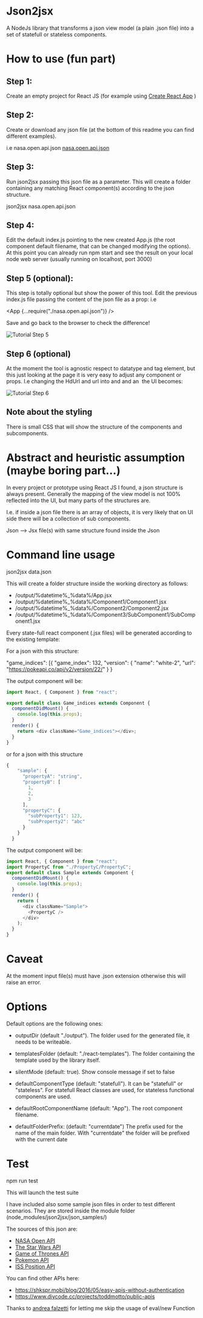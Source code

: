 # Json2jsx

A NodeJs library that transforms a json view model (a plain .json file) into a set of statefull or stateless components.

# How to use (fun part)

## Step 1:

Create an empty project for React JS (for example using [Create React App](https://github.com/facebook/) )

## Step 2:

Create or download any json file (at the bottom of this readme you can find different examples).

i.e nasa.open.api.json
[nasa.open.api.json](https://raw.githubusercontent.com/glaucopater/json2jsx/master/json_samples/nasa.open.api.json)

## Step 3:

Run json2jsx passing this json file as a parameter. This will create a folder containing any matching React component(s) according to the json structure.

json2jsx nasa.open.api.json

## Step 4:

Edit the default index.js pointing to the new created App.js (the root component default filename, that can be changed modifying the options).
At this point you can already run npm start and see the result on your local node web server (usually running on localhost, port 3000)

## Step 5 (optional):

This step is totally optional but show the power of this tool.
Edit the previous index.js file passing the content of the json file as a prop:
i.e

<App {...require("./nasa.open.api.json")} />

Save and go back to the browser to check the difference!

![Tutorial Step 5](/tutorial/json2jsx_tutorial_step_5.jpg)

## Step 6 (optional)

At the moment the tool is agnostic respect to datatype and tag element, but this just looking at the page it is very easy to adjust any component or props.
I.e changing the HdUrl and url into and <a> and an <img> the UI becomes:

![Tutorial Step 6](/tutorial/json2jsx_tutorial_step_6.jpg)

## Note about the styling

There is small CSS that will show the structure of the components and subcomponents.

# Abstract and heuristic assumption (maybe boring part...)

In every project or prototype using React JS I found, a json structure is always present.
Generally the mapping of the view model is not 100% reflected into the UI, but many parts of the structures are.

I.e. if inside a json file there is an array of objects, it is very likely that on UI side there will be a collection of sub components.

Json --> Jsx file(s) with same structure found inside the Json

# Command line usage

json2jsx data.json

This will create a folder structure inside the working directory as follows:

- /output/%datetime%\_%data%/App.jsx
- /output/%datetime%\_%data%/Component1/Component1.jsx
- /output/%datetime%\_%data%/Component2/Component2.jsx
- /output/%datetime%\_%data%/Component3/SubComponent1/SubComponent1.jsx

Every state-full react component (.jsx files) will be generated according to the existing template:

For a json with this structure:

"game_indices": [{
"game_index": 132,
"version": {
"name": "white-2",
"url": "https://pokeapi.co/api/v2/version/22/"
}
}

The output component will be:

```javascript
import React, { Component } from "react";

export default class Game_indices extends Component {
  componentDidMount() {
    console.log(this.props);
  }
  render() {
    return <div className="Game_indices"></div>;
  }
}
```

or for a json with this structure

```javascript
{
    "sample": {
      "propertyA": "string",
      "propertyB": [
        1,
        2,
        3
      ],
      "propertyC": {
        "subProperty1": 123,
        "subProperty2": "abc"
      }
    }
  }
```

The output component will be:

```javascript
import React, { Component } from "react";
import PropertyC from "./PropertyC/PropertyC";
export default class Sample extends Component {
  componentDidMount() {
    console.log(this.props);
  }
  render() {
    return (
      <div className="Sample">
        <PropertyC />
      </div>
    );
  }
}
```

# Caveat

At the moment input file(s) must have .json extension otherwise this will raise an error.

# Options

Default options are the following ones:

- outputDir (default "./output").
  The folder used for the generated file, it needs to be writeable.

- templatesFolder (default: "./react-templates").
  The folder containing the template used by the library itself.

- silentMode (default: true).
  Show console message if set to false

- defaultComponentType (default: "statefull").
  It can be "statefull" or "stateless". For statefull React classes are used, for stateless functional components are used.

- defaultRootComponentName (default: "App").
  The root component filename.

- defaultFolderPrefix: (default: "currentdate")
  The prefix used for the name of the main folder. With "currentdate" the folder will be prefixed with the current date

# Test

npm run test

This will launch the test suite

I have included also some sample json files in order to test different scenarios.
They are stored inside the module folder (node_modules/json2jsx/json_samples/)

The sources of this json are:

- [NASA Open API](https://api.nasa.gov/#getting-started)
- [The Star Wars API](https://swapi.co/)
- [Game of Thrones API](https://anapioficeandfire.com)
- [Pokemon API](https://pokeapi.co/api/v2/pokemon/ditto)
- [ISS Position API](http://api.open-notify.org/iss-now.json)

You can find other APIs here:

- https://shkspr.mobi/blog/2016/05/easy-apis-without-authentication
- https://www.diycode.cc/projects/toddmotto/public-apis

Thanks to
[andrea falzetti](http://andreafalzetti.github.io/blog/2016/10/22/render-es6-javascript-template-literals-contained-variable.html)
for letting me skip the usage of eval/new Function
